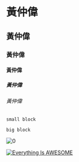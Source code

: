 # 黃仲偉
## 黃仲偉
### 黃仲偉
#### 黃仲偉
##### 黃仲偉
###### 黃仲偉

`small block`

```big block```


![0](zero.png "0")

[![Everything Is AWESOME](https://img.youtube.com/vi/3HcabbNHdgk/two.png)](https://www.youtube.com/watch?v=3HcabbNHdgk "Everything Is AWESOME")

